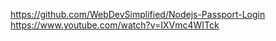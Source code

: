 https://github.com/WebDevSimplified/Nodejs-Passport-Login
https://www.youtube.com/watch?v=IXVmc4WITck
